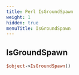 ```yaml
---
title: Perl IsGroundSpawn
weight: 1
hidden: true
menuTitle: IsGroundSpawn
---
```

## IsGroundSpawn
```perl
$object->IsGroundSpawn()
```